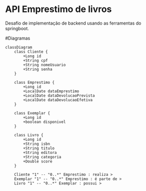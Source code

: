 # API Emprestimo de livros
Desafio de implementação de backend usando as ferramentas do springboot.

#Diagramas
```mermaid
classDiagram
    class Cliente {
        +Long id
        +String cpf
        +String nomeUsuario
        +String senha
    }

    class Emprestimo {
        +Long id
        +LocalDate dataEmprestimo
        +LocalDate dataDevolucaoPrevista
        +LocalDate dataDevolucaoEfetiva
    }

    class Exemplar {
        +Long id
        +boolean disponivel
    }

    class Livro {
        +Long id
        +String isbn
        +String titulo
        +String editora
        +String categoria
        +Double score
    }

    Cliente "1" -- "0..*" Emprestimo : realiza >
    Exemplar "1" -- "0..*" Emprestimo : é parte de >
    Livro "1" -- "0..*" Exemplar : possui >
```
